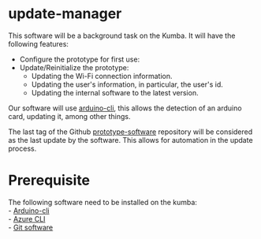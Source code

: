 # update-manager

This software will be a background task on the Kumba. It will have the following features:
- Configure the prototype for first use:
- Update/Reinitialize the prototype:
    - Updating the Wi-Fi connection information.
    - Updating the user's information, in particular, the user's id.
    - Updating the internal software to the latest version.
    
Our software will use [arduino-cli](https://github.com/arduino/arduino-cli), this allows the detection of an arduino card, updating it, among other things.

The last tag of the Github [prototype-software](https://github.com/KumbayaHHS/prototype-software) repository will be considered as the last update by the software. This allows for automation in the update process.

# Prerequisite

The following software need to be installed on the kumba:   
    - [Arduino-cli](https://github.com/arduino/arduino-cli)   
    - [Azure CLI](https://docs.microsoft.com/en-us/cli/azure/install-azure-cli?view=azure-cli-latest)   
    - [Git software](https://git-scm.com/)
